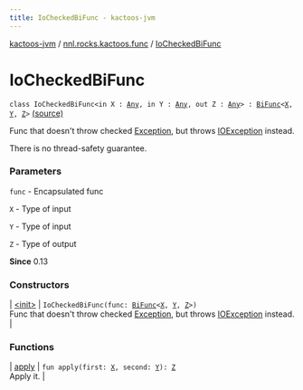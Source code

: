 ```yaml
---
title: IoCheckedBiFunc - kactoos-jvm
---
```


[kactoos-jvm](../../index.html) / [nnl.rocks.kactoos.func](../index.html) / [IoCheckedBiFunc](./index.html)

# IoCheckedBiFunc

`class IoCheckedBiFunc<in X : `[`Any`](https://kotlinlang.org/api/latest/jvm/stdlib/kotlin/-any/index.html)`, in Y : `[`Any`](https://kotlinlang.org/api/latest/jvm/stdlib/kotlin/-any/index.html)`, out Z : `[`Any`](https://kotlinlang.org/api/latest/jvm/stdlib/kotlin/-any/index.html)`> : `[`BiFunc`](../../nnl.rocks.kactoos/-bi-func/index.html)`<`[`X`](index.html#X)`, `[`Y`](index.html#Y)`, `[`Z`](index.html#Z)`>` [(source)](https://github.com/neonailol/kactoos/blob/master/kactoos-jvm/src/main/kotlin/nnl/rocks/kactoos/func/IoCheckedBiFunc.kt#L19)

Func that doesn't throw checked [Exception](https://kotlinlang.org/api/latest/jvm/stdlib/kotlin/-exception/index.html), but throws [IOException](http://docs.oracle.com/javase/8/docs/api/java/io/IOException.html) instead.

There is no thread-safety guarantee.

### Parameters

`func` - Encapsulated func

`X` - Type of input

`Y` - Type of input

`Z` - Type of output

**Since**
0.13

### Constructors

| [&lt;init&gt;](-init-.html) | `IoCheckedBiFunc(func: `[`BiFunc`](../../nnl.rocks.kactoos/-bi-func/index.html)`<`[`X`](index.html#X)`, `[`Y`](index.html#Y)`, `[`Z`](index.html#Z)`>)`<br>Func that doesn't throw checked [Exception](https://kotlinlang.org/api/latest/jvm/stdlib/kotlin/-exception/index.html), but throws [IOException](http://docs.oracle.com/javase/8/docs/api/java/io/IOException.html) instead. |

### Functions

| [apply](apply.html) | `fun apply(first: `[`X`](index.html#X)`, second: `[`Y`](index.html#Y)`): `[`Z`](index.html#Z)<br>Apply it. |


